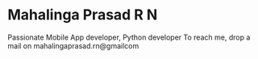 # Mahalinga Prasad R N
Passionate Mobile App developer, Python developer
To reach me, drop a mail on mahalingaprasad.rn@gmailcom


